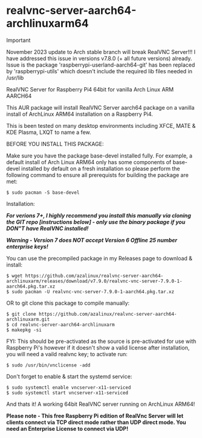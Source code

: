 # realvnc-server-aarch64-archlinuxarm64


>[!IMPORTANT]
>November 2023 update to Arch stable branch will break RealVNC Server!!!  I have addressed this issue in versions v7.8.0 (+ all future versions) already.
>Issue is the package 'raspberrypi-userland-aarch64-git' has been replaced by 'raspberrypi-utils' which doesn't include the required lib files needed in /usr/lib


RealVNC Server for Raspberry Pi4 64bit for vanilla Arch Linux ARM AARCH64

This AUR package will install RealVNC Server aarch64 package on a vanilla install of ArchLinux ARM64 installation on a Raspberry Pi4.

This is been tested on many desktop environments including XFCE, MATE & KDE Plasma, LXQT to name a few.

BEFORE YOU INSTALL THIS PACKAGE:

Make sure you have the package base-devel installed fully. For example, a default install of Arch Linux ARM64 only has some components of base-devel installed by default on a fresh installation so please perform the following command to ensure all prerequists for building the package are met:   
```
$ sudo pacman -S base-devel
```
Installation:

***For verions 7+, I highly recommend you install this manually via cloning the GIT repo [instructions below] - only use the binary package if you DON"T have RealVNC installed!***

***Warning - Version 7 does NOT accept Version 6 Offline 25 number enterprise keys!***

You can use the precompiled package in my Releases page to download & install:

```
$ wget https://github.com/azalinux/realvnc-server-aarch64-archlinuxarm/releases/download/v7.9.0/realvnc-vnc-server-7.9.0-1-aarch64.pkg.tar.xz
$ sudo pacman -U realvnc-vnc-server-7.9.0-1-aarch64.pkg.tar.xz
```

OR to git clone this package to compile manually:

```
$ git clone https://github.com/azalinux/realvnc-server-aarch64-archlinuxarm.git
$ cd realvnc-server-aarch64-archlinuxarm
$ makepkg -si
```

FYI: This should be pre-activated as the source is pre-activated for use with Raspberry Pi's however if it doesn't show a valid license after installation, you will need a vaild realvnc key; to activate run: 
```
$ sudo /usr/bin/vnclicense -add
````
Don't forget to enable & start the systemd service: 
```
$ sudo systemctl enable vncserver-x11-serviced
$ sudo systemctl start vncserver-x11-serviced
```
And thats it! A working 64bit RealVNC server running on ArchLinux ARM64!

**Please note - This free Raspberry Pi edition of RealVnc Server will let clients connect via TCP direct mode rather than UDP direct mode. You need an Enterprise License to connect via UDP!**
